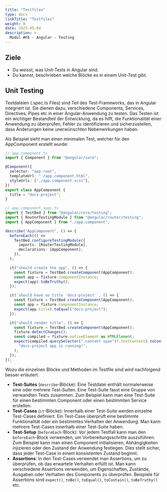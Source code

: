 ```yaml
---
title: "Testfiles"
type: docs
linkTitle: "Testfiles"
weight: 8
date: 2023-05-04
description: >
  Modul #F6 - Angular - Testing
---
```


## Ziele

- Du weisst, was Unit-Tests in Angular sind.
- Du kannst, beschrieben welche Blöcke es in einem Unit-Test gibt.

## Unit Testing

Testdateien (.spec.ts Files) sind Teil des Test-Frameworks, das in Angular integriert ist. Sie dienen dazu, verschiedene Components, Services, Directives, Pipes etc in einer Angular-Anwendung zu testen. Das Testen ist ein wichtiger Bestandteil der Entwicklung, da es hilft, die Funktionalität einer Anwendung zu überprüfen, Fehler zu identifizieren und sicherzustellen, dass Änderungen keine unerwünschten Nebenwirkungen haben.

Als Beispiel sieht man einen minimalen Test, welcher für den AppComponent erstellt wurde:

```typescript
// app.component.ts
import { Component } from "@angular/core";

@Component({
  selector: "app-root",
  templateUrl: "./app.component.html",
  styleUrls: ["./app.component.scss"],
})
export class AppComponent {
  title = "docs-project";
}
```

```typescript
// app.component.spec.ts
import { TestBed } from "@angular/core/testing";
import { RouterTestingModule } from "@angular/router/testing";
import { AppComponent } from "./app.component";

describe("AppComponent", () => {
  beforeEach(() =>
    TestBed.configureTestingModule({
      imports: [RouterTestingModule],
      declarations: [AppComponent],
    }),
  );

  it("should create the app", () => {
    const fixture = TestBed.createComponent(AppComponent);
    const app = fixture.componentInstance;
    expect(app).toBeTruthy();
  });

  it(`should have as title 'docs-project'`, () => {
    const fixture = TestBed.createComponent(AppComponent);
    const app = fixture.componentInstance;
    expect(app.title).toEqual("docs-project");
  });

  it("should render title", () => {
    const fixture = TestBed.createComponent(AppComponent);
    fixture.detectChanges();
    const compiled = fixture.nativeElement as HTMLElement;
    expect(compiled.querySelector(".content span")?.textContent).toContain(
      "docs-project app is running!",
    );
  });
});
```

Wozu die einzelnen Blöcke und Methoden im Testfile sind wird nachfolgend besser erläutert.

- **Test-Suites** (`describe`-Blöcke): Eine Testdatei enthält normalerweise eine oder mehrere Test-Suiten. Eine Test-Suite fasst eine Gruppe von verwandten Tests zusammen. Zum Beispiel kann man eine Test-Suite für einen bestimmten Component oder einen bestimmten Service erstellen.
- **Test-Cases** (`it`-Blöcke): Innerhalb einer Test-Suite werden einzelne Test-Cases definiert. Ein Test-Case überprüft eine bestimmte Funktionalität oder ein bestimmtes Verhalten der Anwendung. Man kann mehrere Test-Cases innerhalb einer Test-Suite haben.
- **Test-Setup** (`beforeEach`-Block): Vor jedem Testfall kann man den `beforeEach`-Block verwenden, um Vorbereitungsschritte auszuführen. Zum Beispiel kann man einen Component initialisieren, Abhängigkeiten injizieren oder den Zustand der Anwendung festlegen. Dies stellt sicher, dass jeder Test-Case in einem konsistenten Zustand beginnt.
- **Assertions**: In den Test-Cases verwendet man Assertions, um zu überprüfen, ob das erwartete Verhalten erfüllt ist. Man kann verschiedene Assertions verwenden, um Eigenschaften, Zustände, Ausgaben oder Verhalten des Components zu überprüfen. Beispiele für Assertions sind `expect()`, `toBe()`, `toEqual()`, `toContain()`, `toBeTruthy()` etc.
